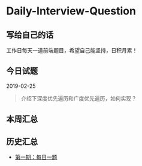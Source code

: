 # Daily-Interview-Question


## 写给自己的话

工作日每天一道前端题目，希望自己能坚持，日积月累！


## 今日试题

2019-02-25

> 介绍下深度优先遍历和广度优先遍历，如何实现？


## 本周汇总


## 历史汇总

* [第一期：每日一题](./phase/01.md)

